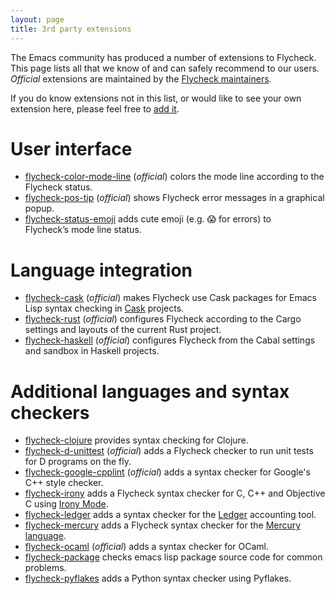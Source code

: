 ```yaml
---
layout: page
title: 3rd party extensions
---
```


The Emacs community has produced a number of extensions to Flycheck.  This page
lists all that we know of and can safely recommend to our users.  *Official*
extensions are maintained by the [Flycheck maintainers](/people.md#maintainers).

If you do know extensions not in this list, or would like to see your own
extension here, please feel free to [add it][].

[add it]: https://github.com/flycheck/flycheck.github.io/edit/master/extensions.md

User interface
==============

- [flycheck-color-mode-line](https://github.com/flycheck/flycheck-color-mode-line)
  (*official*) colors the mode line according to the Flycheck status.
- [flycheck-pos-tip](https://github.com/flycheck/flycheck-pos-tip) (*official*)
  shows Flycheck error messages in a graphical popup.
- [flycheck-status-emoji](https://github.com/liblit/flycheck-status-emoji)
  adds cute emoji (e.g. 😱 for errors) to Flycheck’s mode line status.

Language integration
====================

- [flycheck-cask](https://github.com/flycheck/flycheck-cask) (*official*) makes
  Flycheck use Cask packages for Emacs Lisp syntax checking in
  [Cask](https://github.com/cask/cask) projects.
- [flycheck-rust](https://github.com/flycheck/flycheck-rust) (*official*)
  configures Flycheck according to the Cargo settings and layouts of the current
  Rust project.
- [flycheck-haskell](https://github.com/flycheck/flycheck-haskell) (*official*)
  configures Flycheck from the Cabal settings and sandbox in Haskell projects.

Additional languages and syntax checkers
========================================

- [flycheck-clojure](https://github.com/clojure-emacs/squiggly-clojure) provides
  syntax checking for Clojure.
- [flycheck-d-unittest](https://github.com/flycheck/flycheck-d-unittest)
  (*official*) adds a Flycheck checker to run unit tests for D programs on the
  fly.
- [flycheck-google-cpplint](https://github.com/flycheck/flycheck-google-cpplint)
  (*official*) adds a syntax checker for Google's C++ style checker.
- [flycheck-irony](https://github.com/Sarcasm/flycheck-irony) adds a Flycheck
  syntax checker for C, C++ and Objective C using
  [Irony Mode](https://github.com/Sarcasm/irony-mode).
- [flycheck-ledger](https://github.com/purcell/flycheck-ledger) adds a syntax
  checker for the [Ledger](http://ledger-cli.org/) accounting tool.
- [flycheck-mercury](https://github.com/flycheck/flycheck-mercury) adds a
  Flycheck syntax checker for the [Mercury language](http://mercurylang.org/).
- [flycheck-ocaml](https://github.com/flycheck/flycheck-ocaml) (*official*) adds
  a syntax checker for OCaml.
- [flycheck-package](https://github.com/purcell/flycheck-package) checks
  emacs lisp package source code for common problems.
- [flycheck-pyflakes](https://github.com/Wilfred/flycheck-pyflakes) adds a
  Python syntax checker using Pyflakes.
